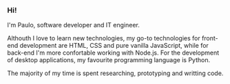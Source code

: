 ### Hi!
I'm Paulo, software developer and IT engineer.

Althouth I love to learn new technologies, my go-to technologies for front-end development are HTML, CSS and pure vanilla JavaScript, while for back-end I'm more confortable working with Node.js. For the development of desktop applications, my favourite programming language is Python.

The majority of my time is spent researching, prototyping and writting code.




<!--


- 🔭 I’m currently working on ...
- 🌱 I’m currently learning ...
- 👯 I’m looking to collaborate on ...
- 🤔 I’m looking for help with ...
- 💬 Ask me about ...
- 📫 How to reach me: ...
- 😄 Pronouns: ...
- ⚡ Fun fact: ...
-->
